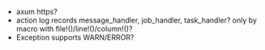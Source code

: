 * axum https?
* action log records message_handler, job_handler, task_handler? only by macro with file!()/line!()/column!()?
* Exception supports WARN/ERROR?

